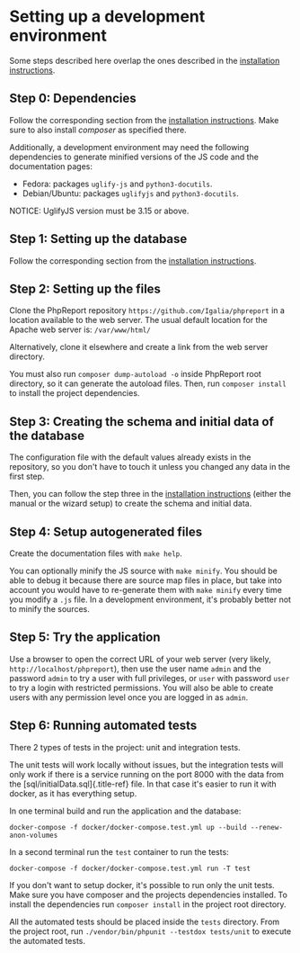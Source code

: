 # Setting up a development environment

Some steps described here overlap the ones described in the
[installation instructions](../admin/installation.md).

## Step 0: Dependencies

Follow the corresponding section from the [installation
instructions](../admin/installation.md). Make sure to also install
_composer_ as specified there.

Additionally, a development environment may need the following
dependencies to generate minified versions of the JS code and the
documentation pages:

- Fedora: packages `uglify-js` and `python3-docutils`.
- Debian/Ubuntu: packages `uglifyjs` and `python3-docutils`.

NOTICE: UglifyJS version must be 3.15 or above.

## Step 1: Setting up the database

Follow the corresponding section from the [installation
instructions](../admin/installation.md).

## Step 2: Setting up the files

Clone the PhpReport repository `https://github.com/Igalia/phpreport` in
a location available to the web server. The usual default location for
the Apache web server is: `/var/www/html/`

Alternatively, clone it elsewhere and create a link from the web server
directory.

You must also run `composer dump-autoload -o` inside PhpReport root
directory, so it can generate the autoload files. Then, run
`composer install` to install the project dependencies.

## Step 3: Creating the schema and initial data of the database

The configuration file with the default values already exists in the
repository, so you don't have to touch it unless you changed any data
in the first step.

Then, you can follow the step three in the [installation
instructions](../admin/installation.md) (either the manual or the
wizard setup) to create the schema and initial data.

## Step 4: Setup autogenerated files

Create the documentation files with `make help`.

You can optionally minify the JS source with `make minify`. You should
be able to debug it because there are source map files in place, but
take into account you would have to re-generate them with `make minify`
every time you modify a `.js` file. In a development environment, it's
probably better not to minify the sources.

## Step 5: Try the application

Use a browser to open the correct URL of your web server (very likely,
`http://localhost/phpreport`), then use the user name `admin` and the
password `admin` to try a user with full privileges, or `user` with
password `user` to try a login with restricted permissions. You will
also be able to create users with any permission level once you are
logged in as `admin`.

## Step 6: Running automated tests

There 2 types of tests in the project: unit and integration tests.

The unit tests will work locally without issues, but the integration
tests will only work if there is a service running on the port 8000 with
the data from the [sql/initialData.sql]{.title-ref} file. In that case
it's easier to run it with docker, as it has everything setup.

In one terminal build and run the application and the database:

`docker-compose -f docker/docker-compose.test.yml up --build --renew-anon-volumes`

In a second terminal run the `test` container to run the tests:

`docker-compose -f docker/docker-compose.test.yml run -T test`

If you don't want to setup docker, it's possible to run only the unit
tests. Make sure you have composer and the projects dependencies
installed. To install the dependencies run `composer install` in the
project root directory.

All the automated tests should be placed inside the `tests` directory.
From the project root, run `./vendor/bin/phpunit --testdox tests/unit`
to execute the automated tests.
